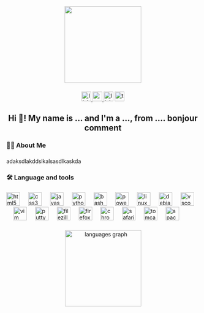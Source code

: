 <div align="center">
  <img height="200" src="https://media2.giphy.com/media/v1.Y2lkPTc5MGI3NjExcnduNTgxd2llN2FxbWV1d2V1N2R4d3hkeGhrc3hlMWxwanU4eHUwOCZlcD12MV9naWZzX3NlYXJjaCZjdD1n/3og0ICG4WxdKSRzE3K/200.webp"  />
</div>

###

<div align="center">
  <a href="https://www.linkedin.com/in/berathanakcakaya/" target="_blank">
    <img src="https://img.shields.io/static/v1?message=LinkedIn&logo=linkedin&label=&color=0077B5&logoColor=white&labelColor=&style=for-the-badge" height="25" alt="linkedin logo"  />
  </a>
  <a href="https://medium.com/@coH4n" target="_blank">
    <img src="https://img.shields.io/static/v1?message=Medium&logo=medium&label=&color=12100E&logoColor=white&labelColor=&style=for-the-badge" height="25" alt="medium logo"  />
  </a>
  <img src="https://img.shields.io/static/v1?message=Linktree&logo=linktree&label=&color=1de9b6&logoColor=white&labelColor=&style=for-the-badge" height="25" alt="linktree logo"  />
  <a href="https://tryhackme.com/p/coH4n" target="_blank">
    <img src="https://img.shields.io/static/v1?message=TryHackMe&logo=tryhackme&label=&color=88cc14&logoColor=white&labelColor=&style=for-the-badge" height="25" alt="tryhackme logo"  />
  </a>
</div>

###

<h2 align="center">Hi 👋! My name is ... and I'm a ..., from .... bonjour comment</h2>

###

<h3 align="left">👩‍💻  About Me</h3>

###

<p align="left">adaksdlakddslkalsasdlkaskda</p>

###

<h3 align="left">🛠 Language and tools</h3>

###

<div align="left">
  <img src="https://cdn.jsdelivr.net/gh/devicons/devicon/icons/html5/html5-original.svg" height="35" alt="html5 logo"  />
  <img width="14" />
  <img src="https://cdn.jsdelivr.net/gh/devicons/devicon/icons/css3/css3-original.svg" height="35" alt="css3 logo"  />
  <img width="14" />
  <img src="https://cdn.jsdelivr.net/gh/devicons/devicon/icons/javascript/javascript-original.svg" height="35" alt="javascript logo"  />
  <img width="14" />
  <img src="https://cdn.jsdelivr.net/gh/devicons/devicon/icons/python/python-original.svg" height="35" alt="python logo"  />
  <img width="14" />
  <img src="https://cdn.simpleicons.org/gnubash/4EAA25" height="35" alt="bash logo"  />
  <img width="14" />
  <img src="https://skillicons.dev/icons?i=powershell" height="35" alt="powershell logo"  />
  <img width="14" />
  <img src="https://cdn.simpleicons.org/linux/FCC624" height="35" alt="linux logo"  />
  <img width="14" />
  <img src="https://cdn.jsdelivr.net/gh/devicons/devicon/icons/debian/debian-original.svg" height="35" alt="debian logo"  />
  <img width="14" />
  <img src="https://skillicons.dev/icons?i=vscode" height="35" alt="vscode logo"  />
  <img width="14" />
  <img src="https://cdn.simpleicons.org/vim/019733" height="35" alt="vim logo"  />
  <img width="14" />
  <img src="https://cdn.jsdelivr.net/gh/devicons/devicon/icons/putty/putty-original.svg" height="35" alt="putty logo"  />
  <img width="14" />
  <img src="https://cdn.jsdelivr.net/gh/devicons/devicon/icons/filezilla/filezilla-plain.svg" height="35" alt="filezilla logo"  />
  <img width="14" />
  <img src="https://cdn.jsdelivr.net/gh/devicons/devicon/icons/firefox/firefox-original.svg" height="35" alt="firefox logo"  />
  <img width="14" />
  <img src="https://cdn.jsdelivr.net/gh/devicons/devicon/icons/chrome/chrome-original.svg" height="35" alt="chrome logo"  />
  <img width="14" />
  <img src="https://cdn.jsdelivr.net/gh/devicons/devicon/icons/safari/safari-original.svg" height="35" alt="safari logo"  />
  <img width="14" />
  <img src="https://cdn.jsdelivr.net/gh/devicons/devicon/icons/tomcat/tomcat-original.svg" height="35" alt="tomcat logo"  />
  <img width="14" />
  <img src="https://cdn.jsdelivr.net/gh/devicons/devicon/icons/apache/apache-original.svg" height="35" alt="apache logo"  />
</div>

###

<div align="center">
  <img src="https://github-readme-stats.vercel.app/api/top-langs?username=coH4n&locale=en&hide_title=false&layout=compact&card_width=320&langs_count=5&theme=dracula&hide_border=false" height="199" alt="languages graph"  />
</div>

###
